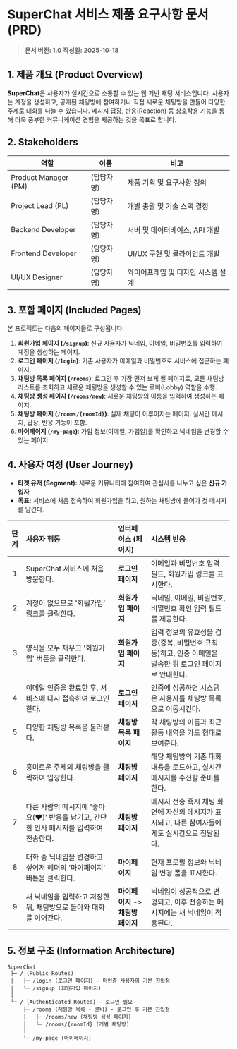 # SuperChat 서비스 제품 요구사항 문서 (PRD)

> **문서 버전: 1.0**
> **작성일: 2025-10-18**

## 1. 제품 개요 (Product Overview)

**SuperChat**은 사용자가 실시간으로 소통할 수 있는 웹 기반 채팅 서비스입니다. 사용자는 계정을 생성하고, 공개된 채팅방에 참여하거나 직접 새로운 채팅방을 만들어 다양한 주제로 대화를 나눌 수 있습니다. 메시지 답장, 반응(Reaction) 등 상호작용 기능을 통해 더욱 풍부한 커뮤니케이션 경험을 제공하는 것을 목표로 합니다.

## 2. Stakeholders

| 역할 | 이름 | 비고 |
| --- | --- | --- |
| Product Manager (PM) | (담당자명) | 제품 기획 및 요구사항 정의 |
| Project Lead (PL) | (담당자명) | 개발 총괄 및 기술 스택 결정 |
| Backend Developer | (담당자명) | 서버 및 데이터베이스, API 개발 |
| Frontend Developer | (담당자명) | UI/UX 구현 및 클라이언트 개발 |
| UI/UX Designer | (담당자명) | 와이어프레임 및 디자인 시스템 설계 |

## 3. 포함 페이지 (Included Pages)

본 프로젝트는 다음의 페이지들로 구성됩니다.

1.  **회원가입 페이지 (`/signup`)**: 신규 사용자가 닉네임, 이메일, 비밀번호를 입력하여 계정을 생성하는 페이지.
2.  **로그인 페이지 (`/login`)**: 기존 사용자가 이메일과 비밀번호로 서비스에 접근하는 페이지.
3.  **채팅방 목록 페이지 (`/rooms`)**: 로그인 후 가장 먼저 보게 될 페이지로, 모든 채팅방 리스트를 조회하고 새로운 채팅방을 생성할 수 있는 로비(Lobby) 역할을 수행.
4.  **채팅방 생성 페이지 (`/rooms/new`)**: 새로운 채팅방의 이름을 입력하여 생성하는 페이지.
5.  **채팅방 페이지 (`/rooms/{roomId}`)**: 실제 채팅이 이루어지는 페이지. 실시간 메시지, 답장, 반응 기능이 포함.
6.  **마이페이지 (`/my-page`)**: 가입 정보(이메일, 가입일)를 확인하고 닉네임을 변경할 수 있는 페이지.

## 4. 사용자 여정 (User Journey)

-   **타겟 유저 (Segment):** 새로운 커뮤니티에 참여하여 관심사를 나누고 싶은 **신규 가입자**
-   **목표:** 서비스에 처음 접속하여 회원가입을 하고, 원하는 채팅방에 들어가 첫 메시지를 남긴다.

| 단계 | 사용자 행동 | 인터페이스 (페이지) | 시스템 반응 |
|:---:|:---|:---|:---|
| 1 | SuperChat 서비스에 처음 방문한다. | **로그인 페이지** | 이메일과 비밀번호 입력 필드, 회원가입 링크를 표시한다. |
| 2 | 계정이 없으므로 '회원가입' 링크를 클릭한다. | **회원가입 페이지** | 닉네임, 이메일, 비밀번호, 비밀번호 확인 입력 필드를 제공한다. |
| 3 | 양식을 모두 채우고 '회원가입' 버튼을 클릭한다. | **회원가입 페이지** | 입력 정보의 유효성을 검증(중복, 비밀번호 규칙 등)하고, 인증 이메일을 발송한 뒤 로그인 페이지로 안내한다. |
| 4 | 이메일 인증을 완료한 후, 서비스에 다시 접속하여 로그인한다. | **로그인 페이지** | 인증에 성공하면 시스템은 사용자를 채팅방 목록으로 이동시킨다. |
| 5 | 다양한 채팅방 목록을 둘러본다. | **채팅방 목록 페이지** | 각 채팅방의 이름과 최근 활동 내역을 카드 형태로 보여준다. |
| 6 | 흥미로운 주제의 채팅방을 클릭하여 입장한다. | **채팅방 페이지** | 해당 채팅방의 기존 대화 내용을 로드하고, 실시간 메시지를 수신할 준비를 한다. |
| 7 | 다른 사람의 메시지에 '좋아요(❤️)' 반응을 남기고, 간단한 인사 메시지를 입력하여 전송한다. | **채팅방 페이지** | 메시지 전송 즉시 채팅 화면에 자신의 메시지가 표시되고, 다른 참여자들에게도 실시간으로 전달된다. |
| 8 | 대화 중 닉네임을 변경하고 싶어져 헤더의 '마이페이지' 버튼을 클릭한다. | **마이페이지** | 현재 프로필 정보와 닉네임 변경 폼을 표시한다. |
| 9 | 새 닉네임을 입력하고 저장한 뒤, 채팅방으로 돌아와 대화를 이어간다. | **마이페이지** -> **채팅방 페이지** | 닉네임이 성공적으로 변경되고, 이후 전송하는 메시지에는 새 닉네임이 적용된다. |

## 5. 정보 구조 (Information Architecture)

```
SuperChat
 ├─ / (Public Routes)
 │   ├─ /login (로그인 페이지) - 미인증 사용자의 기본 진입점
 │   └─ /signup (회원가입 페이지)
 │
 └─ / (Authenticated Routes) - 로그인 필요
     ├─ /rooms (채팅방 목록 - 로비) - 로그인 후 기본 진입점
     │   ├─ /rooms/new (채팅방 생성 페이지)
     │   └─ /rooms/{roomId} (개별 채팅방)
     │
     └─ /my-page (마이페이지)
```